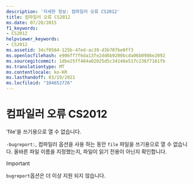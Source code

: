 ```yaml
---
description: '자세한 정보: 컴파일러 오류 CS2012'
title: 컴파일러 오류 CS2012
ms.date: 07/20/2015
f1_keywords:
- CS2012
helpviewer_keywords:
- CS2012
ms.assetid: 34cf0564-125b-47ed-ac39-d3b707be0ff3
ms.openlocfilehash: e906ff7f6da13fe2dd6b9200bcda06b0986e2092
ms.sourcegitcommit: 1dbe25ff484a02025d5c34146e517c236f7161fb
ms.translationtype: MT
ms.contentlocale: ko-KR
ms.lasthandoff: 03/19/2021
ms.locfileid: "104652726"
---
```

# <a name="compiler-error-cs2012"></a>컴파일러 오류 CS2012

'file'을 쓰기용으로 열 수 없습니다.  
  
`-bugreport:`, 컴파일러 옵션을 사용 하는 동안 `file` 파일을 쓰기용으로 열 수 없습니다. 올바른 파일 이름을 지정했는지, 파일이 읽기 전용이 아닌지 확인합니다.

> [!IMPORTANT]
> `bugreport`옵션은 더 이상 지원 되지 않습니다.
